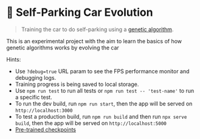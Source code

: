# 🧬 Self-Parking Car Evolution

> Training the car to do self-parking using a [genetic algorithm](https://en.wikipedia.org/wiki/Genetic_algorithm).

This is an experimental project with the aim to learn the basics of how genetic algorithms works by evolving the car

Hints:

- Use `?debug=true` URL param to see the FPS performance monitor and debugging logs.
- Training progress is being saved to local storage.
- Use `npm run test` to run all tests or `npm run test -- 'test-name'` to run a specific test.
- To run the dev build, run `npm run start`, then the app will be served on `http://localhost:3000`
- To test a production build, run `npm run build` and then run `npx serve build`, then the app will be served on `http://localhost:5000`
- [Pre-trained checkpoints](https://github.com/trekhleb/self-parking-car-evolution/tree/master/src/checkpoints)

